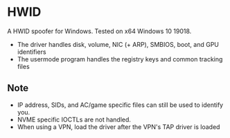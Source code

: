 # HWID

A HWID spoofer for Windows. Tested on x64 Windows 10 19018. 

- The driver handles disk, volume, NIC (+ ARP), SMBIOS, boot, and GPU identifiers
- The usermode program handles the registry keys and common tracking files

## Note
- IP address, SIDs, and AC/game specific files can still be used to identify you.
- NVME specific IOCTLs are not handled.
- When using a VPN, load the driver after the VPN's TAP driver is loaded
